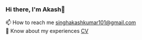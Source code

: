 ### Hi there, I'm Akash👋

📫 How to reach me singhakashkumar101@gmail.com <br>
📄 Know about my experiences [CV](https://drive.google.com/file/d/1gXDI-ITR9mau-rQuzayqsq484U2tRc0h/view)
